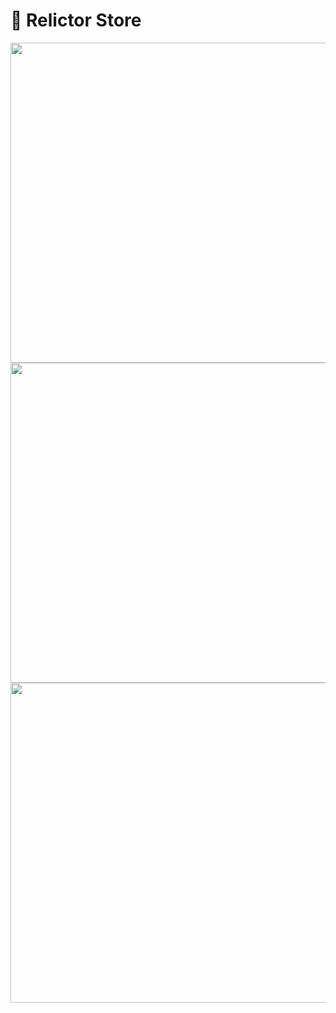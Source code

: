 # 🛒 Relictor Store
<img src="https://i.imgur.com/Kag0E9I.png" style="height: 512px;"/>
<img src="https://i.imgur.com/RGvQlPY.png" style="height: 512px;"/>
<img src="https://i.imgur.com/ktlomdR.png" style="height: 512px;"/>
